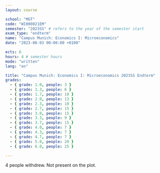 ```yaml
---
layout: course

school: "MGT"
code: "WI000021EM"
semester: "2023SS" # refers to the year of the semester start
exam_type: "endterm"
name: "Campus Munich: Economics I: Microeconomics"
date: "2023-08-03 00:00:00 +0100"

ects: 6
hours: 4 # semester hours
mode: "written"
lang: "en"

title: "Campus Munich: Economics I: Microeconomics 2023SS Endterm"
grades:
  - { grade: 1.0, people: 3 }
  - { grade: 1.3, people: 6 }
  - { grade: 1.7, people: 10 }
  - { grade: 2.0, people: 13 }
  - { grade: 2.3, people: 10 }
  - { grade: 2.7, people: 15 }
  - { grade: 3.0, people: 15 }
  - { grade: 3.3, people: 9 }
  - { grade: 3.7, people: 15 }
  - { grade: 4.0, people: 7 }
  - { grade: 4.3, people: 7 }
  - { grade: 4.7, people: 7 }
  - { grade: 5.0, people: 20 }
  - { grade: 6.0, people: 25 }

---
```


4 people withdrew. Not present on the plot. 
